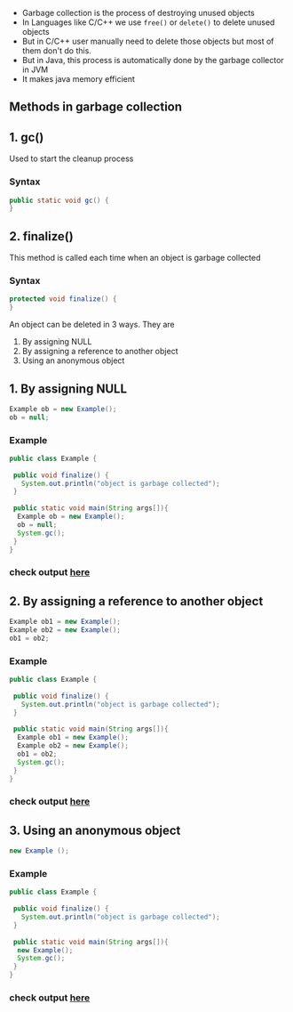 * Garbage collection is the process of destroying unused objects
* In Languages like C/C++ we use `free()` or `delete()` to delete unused objects
* But in C/C++ user manually need to delete those objects but most of them don't do this.
* But in Java, this process is automatically done by the garbage collector in JVM
* It makes java memory efficient

## Methods in garbage collection
## 1. gc()
Used to start the cleanup process

### Syntax
```java
public static void gc() {
}
```
## 2. finalize()
This method is called each time when an object is garbage collected

### Syntax
```java
protected void finalize() {
}
```

An object can be deleted in 3 ways. They are

1. By assigning NULL
2. By assigning a reference to another object
3. Using an anonymous object

## 1. By assigning NULL
```java
Example ob = new Example();
ob = null;
```
### Example
```java
public class Example {  
  
 public void finalize() {
   System.out.println("object is garbage collected");
 }  
 
 public static void main(String args[]){  
  Example ob = new Example();  
  ob = null;  
  System.gc();  
 }  
}  
```
### check output [here](https://onecompiler.com/java/3w49hwdh3)

## 2. By assigning a reference to another object
```java
Example ob1 = new Example();
Example ob2 = new Example();
ob1 = ob2;
```
### Example
```java
public class Example {  
  
 public void finalize() {
   System.out.println("object is garbage collected");
 }  
 
 public static void main(String args[]){  
  Example ob1 = new Example();
  Example ob2 = new Example(); 
  ob1 = ob2;  
  System.gc();  
 }  
}  
```
### check output [here](https://onecompiler.com/java/3w49j38u2)

## 3. Using an anonymous object
```java
new Example ();
```
### Example
```java
public class Example {  
  
 public void finalize() {
   System.out.println("object is garbage collected");
 }  
 
 public static void main(String args[]){  
  new Example();
  System.gc();  
 }  
}  
```
### check output [here](https://onecompiler.com/java/3w49j6e8m)